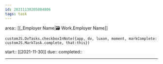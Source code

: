 ```yaml
---
id: 20211130205804806
tags: task
---
```

area:: [[_Employer Name|🗃 Work.Employer Name]]
```dataviewjs
customJS.DvTasks.checkboxInNote({app, dv, luxon, moment, markComplete: customJS.MarkTask.complete, that:this})
```

start:: [[2021-11-30]]
due:: 
completed:: 

---

